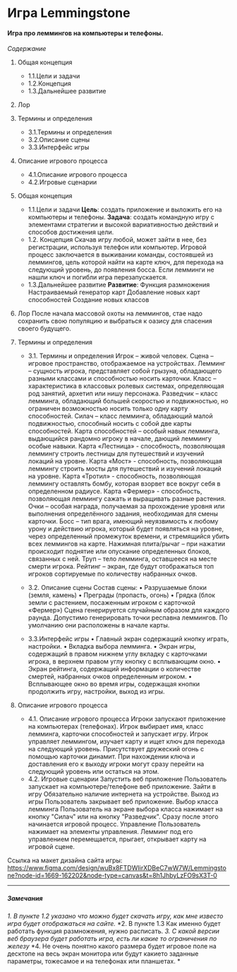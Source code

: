 # Игра Lemmingstone
#### Игра про леммингов на компьютеры и телефоны.
*Содержание*
1. Общая концепция
    - 1.1.Цели и задачи
    - 1.2.Концепция
    - 1.3.Дальнейшее развитие
2. Лор
3. Термины и определения
    - 3.1.Термины и определения 
    - 3.2.Описание сцены
    - 3.3.Интерфейс игры
4. Описание игрового процесса
    - 4.1.Описание игрового процесса
    - 4.2.Игровые сценарии

1. Общая концепция
    - 1.1.Цели и задачи
**Цель**: создать приложение и выложить его на компьютеры и телефоны.
**Задача**: создать командную игру с элементами стратегии и высокой вариативностью действий и способов достижения цели.
    - 1.2. Концепция
Скачав игру любой, может зайти в нее, без регистрации, используя телефон или компьютер.
Игровой процесс заключается в выживании команды, состоявшей из леммингов, цель которой найти на карте ключ, для перехода на следующий уровень, до появления босса.
Если лемминги не нашли ключ и погибли игра перезапускается.
    - 1.3.Дальнейшее развитие
**Развитие**:
Функция размножения
Настраиваемый генератор карт
Добавление новых карт способностей
Создание новых классов

2. Лор
После начала массовой охоты на леммингов, стае надо сохранить свою популяцию и выбраться к оазису для спасения своего будущего.

3. Термины и определения
    - 3.1. Термины и определения
Игрок – живой человек.
Сцена – игровое пространство, отображаемое на устройствах.
Лемминг – сущность игрока, представляет собой грызуна, обладающего разными классами и способностью носить карточки.
Класс – характеристика в классовых ролевых системах, определяющая род занятий, архетип или нишу персонажа.
Разведчик – класс лемминга, обладающий большей скоростью и подвижностью, но ограничен возможностью носить только одну карту способностей.
Силач – класс лемминга, обладающий малой подвижностью, способный носить с собой две карты способностей.
Карта способностей – особый навык лемминга, выдающийся рандомно игроку в начале, дающий леммингу особые навыки.
Карта «Лестница» - способность, позволяющая леммингу строить лестницы для путешествий и изучений локаций на уровне.
Карта «Мост» - способность, позволяющая леммингу строить мосты для путешествий и изучений локаций на уровне.
Карта «Тротил» - способность, позволяющая леммингу оставлять бомбу, которая взорвет все вокруг себя в определенном радиусе.
Карта «Фермер» - способность, позволяющая леммингу сажать и выращивать разные растения.
Очки – особая награда, получаемая за прохождение уровня или выполнения определённого задания, необходимая для смены карточки.
Босс – тип врага, имеющий неуязвимость к любому урону и действию игрока, который будет появляться на уровне, через определенный промежуток времени, и стремящийся убить всех леммингов на карте.
Нажимная плита/рычаг – при нажатии происходит поднятие или опускание определенных блоков, связанных с ней.
Труп – тело лемминга, оставшееся на месте смерти игрока.
Рейтинг – экран, где будут отображаться топ игроков сортируемые по количеству набранных очков.

    - 3.2. Описание сцены
Состав сцены:
•	Разрушаемые блоки (земля, камень)
•	Преграды (пропасть, огонь)
•	Грядка (блок земли с растением, посаженным игроком с карточкой «Фермер»)
Сцена генерируется случайным образом для каждого раунда.
Допустимо генерировать точки респавна леммингов. По умолчанию они расположены в начале карты.
    - 3.3.Интерфейс игры
•	Главный экран содержащий кнопку играть, настройки.
•	Вкладка выбора лемминга.
•	Экран игры, содержащий в правом нижнем углу вкладку с карточками игрока, в верхнем правом углу кнопку с всплывающим окно.
•	Экран рейтинга, содержащий информации о количестве смертей, набранных очков определенным игроком.
•	Всплывающее окно во время игры, содержащая кнопки продолжить игру,
настройки, выход из игры.
4. Описание игрового процесса
    - 4.1. Описание игрового процесса
Игроки запускают приложение на компьютерах (телефонах).
Игрок выбирает имя, класс лемминга, карточки способностей и запускает игру.
Игрок управляет леммингом, изучает карту и ищет ключ для перехода на следующий уровень.
Присутствует дружеский огонь с помощью карточки динамит.
При нахождении ключа и доставления его к выходу игроки могут сразу перейти на следующий уровень или остаться на этом.
    - 4.2. Игровые сценарии
Запустить веб приложение
Пользователь запускает на компьютере/телефоне веб приложение.
Зайти в игру
Обязательно наличие интернета на устройстве.
Выход из игры
Пользователь закрывает веб приложение.
Выбор класса лемминга 
Пользователь на экране выбора класса нажимает на кнопку "Силач" или на кнопку "Разведчик".
Сразу после этого начинается игровой процесс.
Управление
Пользователь нажимает на элементы управления. Лемминг под его управлением перемещается, прыгает, открывает карту на игровой сцене.

Ссылка на макет дизайна сайта игры:
 https://www.figma.com/design/wuBx8FTDWIirXDBeC7wW7W/Lemmingstone?node-id=1669-162202&node-type=canvas&t=8h1JhbyLzFO9sX3T-0
 
---
##### Замечания

*1. В пункте 1.2 указано что можно будет скачать игру, как мне известо игра будет отображаться на сайте.*
*2. В пункте 1.3 Как именно будет работать функция размножения, нужно расписать. 
*3. С какой версии веб браузера будет работать игра, есть ли какие то ограничения по железу*
*4. Не очень понятно какого размера будет игровое поле на десктопе на весь экран монитора или будут какието заданные параметры, тожесамое и на телефонах или планшетах. *
 
